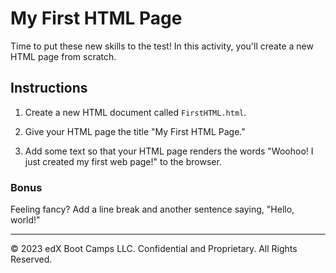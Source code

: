 # My First HTML Page

Time to put these new skills to the test! In this activity, you'll create a new HTML page from scratch.

## Instructions

  1. Create a new HTML document called `FirstHTML.html`.  
   
  2. Give your HTML page the title "My First HTML Page." 
   
  3. Add some text so that your HTML page renders the words "Woohoo! I just created my first web page!" to the browser.

### Bonus

Feeling fancy? Add a line break and another sentence saying, "Hello, world!"

---

© 2023 edX Boot Camps LLC. Confidential and Proprietary. All Rights Reserved.